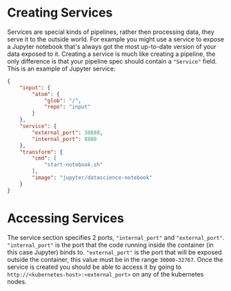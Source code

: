 # Creating Services

Services are special kinds of pipelines, rather then processing data, they
serve it to the outside world. For example you might use a service to expose a
Jupyter notebook that's always got the most up-to-date version of your data
exposed to it. Creating a service is much like creating a pipeline, the only
difference is that your pipeline spec should contain a `"Service"` field. This
is an example of Jupyter service:

```json
{
    "input": {
        "atom": {
            "glob": "/",
            "repo": "input"
        }
    },
    "service": {
        "external_port": 30888,
        "internal_port": 8888
    },
    "transform": {
        "cmd": [
            "start-notebook.sh"
        ],
        "image": "jupyter/datascience-notebook"
    }
}
```

# Accessing Services

The service section specifies 2 ports, `"internal_port"` and `"external_port"`.
`"internal_port"` is the port that the code running inside the container (in
this case Jupyter) binds to. `"external_port"` is the port that will be
exposed outside the container, this value must be in the range `30000-32767`.
Once the service is created you should be able to access it by going to
`http://<kubernetes-host>:<external_port>` on any of the kubernetes nodes.
